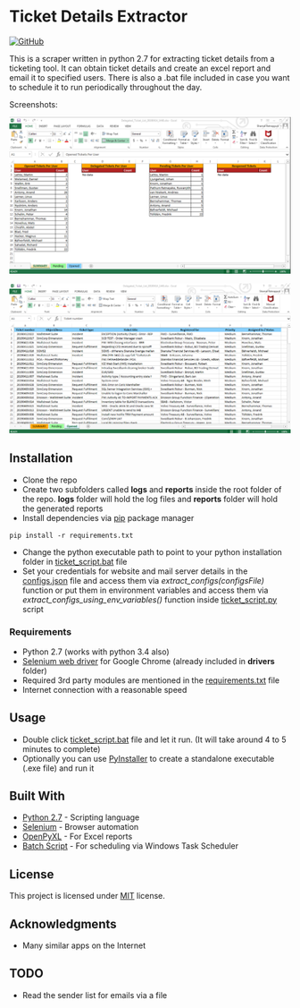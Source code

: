 # Ticket Details Extractor  

[![GitHub](https://img.shields.io/github/license/kryptonb/automation.svg)](https://choosealicense.com/licenses/mit/)

This is a scraper written in python 2.7 for extracting ticket details from a ticketing tool. It can obtain ticket details and 
create an excel report and email it to specified users. There is also a .bat file included in case you want to schedule it to run periodically throughout the day.  
  
Screenshots:  
  
  
![Summary tab](https://github.com/KryptonB/automation/blob/master/ticket_script/screenshots/summary.PNG)  
  
![Ticket details tab](https://github.com/KryptonB/automation/blob/master/ticket_script/screenshots/data.PNG)  
  

## Installation
* Clone the repo
* Create two subfolders called **logs** and **reports** inside the root folder of the repo. **logs** folder will hold the log files and **reports** folder will hold
the generated reports
* Install dependencies via [pip](https://pypi.org/project/pip/) package manager
```
pip install -r requirements.txt
```
* Change the python executable path to point to your python installation folder in [ticket_script.bat](ticket_script.bat) file
* Set your credentials for website and mail server details in the [configs.json](config/configs.json) file and access them via _extract_configs(configsFile)_ function or put them in
environment variables and access them via _extract_configs_using_env_variables()_ function inside [ticket_script.py](ticket_script.py) script

### Requirements
* Python 2.7 (works with python 3.4 also)
* [Selenium web driver](https://sites.google.com/a/chromium.org/chromedriver/) for Google Chrome (already included in **drivers** folder)
* Required 3rd party modules are mentioned in the [requirements.txt](requirements.txt) file
* Internet connection with a reasonable speed

## Usage
* Double click [ticket_script.bat](ticket_script.bat) file and let it run. (It will take around 4 to 5 minutes to complete)
* Optionally you can use [PyInstaller](https://www.pyinstaller.org/) to create a standalone executable (.exe file) and run it

## Built With
* [Python 2.7](https://www.python.org/download/releases/2.7/) - Scripting language
* [Selenium](https://www.seleniumhq.org/) - Browser automation
* [OpenPyXL](https://openpyxl.readthedocs.io/en/stable/) - For Excel reports
* [Batch Script](https://en.wikipedia.org/wiki/Batch_file) - For scheduling via Windows Task Scheduler

## License
This project is licensed under [MIT](https://choosealicense.com/licenses/mit/) license.

## Acknowledgments
* Many similar apps on the Internet

## TODO
* Read the sender list for emails via a file
